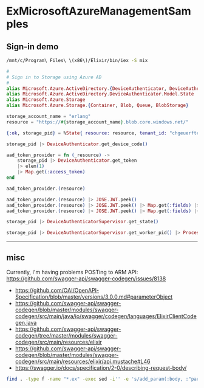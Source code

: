 # ExMicrosoftAzureManagementSamples

## Sign-in demo

```bash
/mnt/c/Program\ Files\ \(x86\)/Elixir/bin/iex -S mix
```

```elixir
#
# Sign in to Storage using Azure AD
#
alias Microsoft.Azure.ActiveDirectory.{DeviceAuthenticator, DeviceAuthenticatorSupervisor}
alias Microsoft.Azure.ActiveDirectory.DeviceAuthenticator.Model.State
alias Microsoft.Azure.Storage
alias Microsoft.Azure.Storage.{Container, Blob, Queue, BlobStorage}

storage_account_name = "erlang"
resource = "https://#{storage_account_name}.blob.core.windows.net/"

{:ok, storage_pid} = %State{ resource: resource, tenant_id: "chgeuerfte.onmicrosoft.com", azure_environment: :azure_global } |> DeviceAuthenticatorSupervisor.start_link()

storage_pid |> DeviceAuthenticator.get_device_code()

aad_token_provider = fn (_resource) ->
    storage_pid |> DeviceAuthenticator.get_token
    |> elem(1)
    |> Map.get(:access_token)
end

aad_token_provider.(resource)

aad_token_provider.(resource) |> JOSE.JWT.peek()
aad_token_provider.(resource) |> JOSE.JWT.peek() |> Map.get(:fields) |> Enum.map( fn({k,v}) -> "#{k |> String.pad_trailing(12, " ")}: #{inspect(v)}" end) |> Enum.join("\n") |> IO.puts()
aad_token_provider.(resource) |> JOSE.JWT.peek() |> Map.get(:fields) |> Map.get("iat")

storage_pid |> DeviceAuthenticatorSupervisor.get_state()

storage_pid |> DeviceAuthenticatorSupervisor.get_worker_pid() |> Process.exit(:kill)
```

--------------------------

## misc

Currently, I'm having problems POSTing to ARM API: https://github.com/swagger-api/swagger-codegen/issues/8138

- https://github.com/OAI/OpenAPI-Specification/blob/master/versions/3.0.0.md#parameterObject
- https://github.com/swagger-api/swagger-codegen/blob/master/modules/swagger-codegen/src/main/java/io/swagger/codegen/languages/ElixirClientCodegen.java
- https://github.com/swagger-api/swagger-codegen/tree/master/modules/swagger-codegen/src/main/resources/elixir
- https://github.com/swagger-api/swagger-codegen/blob/master/modules/swagger-codegen/src/main/resources/elixir/api.mustache#L46
- https://swagger.io/docs/specification/2-0/describing-request-body/


```sh
find . -type f -name "*.ex" -exec sed -i'' -e 's/add_param(:body, :"parameters", parameters)/add_param(:body, :body, parameters)/g' {} +
```
